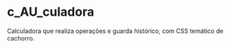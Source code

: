 # c_AU_culadora
Calculadora que realiza operações e guarda histórico, com CSS temático de cachorro. 
